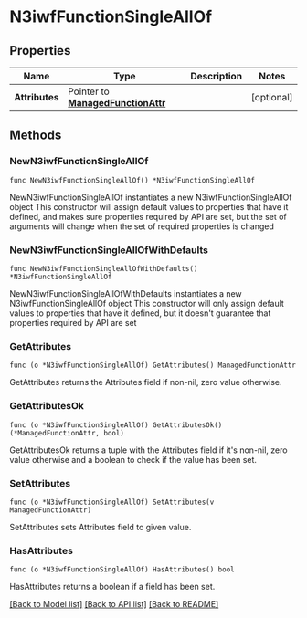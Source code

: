 # N3iwfFunctionSingleAllOf

## Properties

Name | Type | Description | Notes
------------ | ------------- | ------------- | -------------
**Attributes** | Pointer to [**ManagedFunctionAttr**](ManagedFunction-Attr.md) |  | [optional] 

## Methods

### NewN3iwfFunctionSingleAllOf

`func NewN3iwfFunctionSingleAllOf() *N3iwfFunctionSingleAllOf`

NewN3iwfFunctionSingleAllOf instantiates a new N3iwfFunctionSingleAllOf object
This constructor will assign default values to properties that have it defined,
and makes sure properties required by API are set, but the set of arguments
will change when the set of required properties is changed

### NewN3iwfFunctionSingleAllOfWithDefaults

`func NewN3iwfFunctionSingleAllOfWithDefaults() *N3iwfFunctionSingleAllOf`

NewN3iwfFunctionSingleAllOfWithDefaults instantiates a new N3iwfFunctionSingleAllOf object
This constructor will only assign default values to properties that have it defined,
but it doesn't guarantee that properties required by API are set

### GetAttributes

`func (o *N3iwfFunctionSingleAllOf) GetAttributes() ManagedFunctionAttr`

GetAttributes returns the Attributes field if non-nil, zero value otherwise.

### GetAttributesOk

`func (o *N3iwfFunctionSingleAllOf) GetAttributesOk() (*ManagedFunctionAttr, bool)`

GetAttributesOk returns a tuple with the Attributes field if it's non-nil, zero value otherwise
and a boolean to check if the value has been set.

### SetAttributes

`func (o *N3iwfFunctionSingleAllOf) SetAttributes(v ManagedFunctionAttr)`

SetAttributes sets Attributes field to given value.

### HasAttributes

`func (o *N3iwfFunctionSingleAllOf) HasAttributes() bool`

HasAttributes returns a boolean if a field has been set.


[[Back to Model list]](../README.md#documentation-for-models) [[Back to API list]](../README.md#documentation-for-api-endpoints) [[Back to README]](../README.md)


